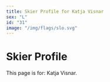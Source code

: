 ```yaml
---
title: Skier Profile for Katja Visnar
sex: "L"
id: "31"
image: "/img/flags/slo.svg" 
---
```


# Skier Profile

This page is for: Katja Visnar.
    